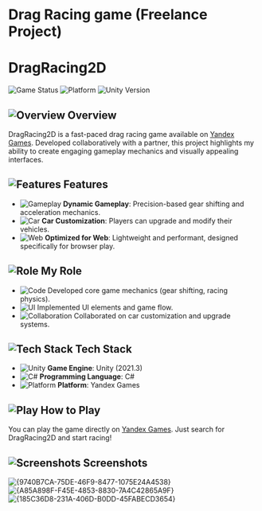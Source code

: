 # Drag Racing game (Freelance Project)
# DragRacing2D

![Game Status](https://img.shields.io/badge/status-released-brightgreen)
![Platform](https://img.shields.io/badge/platform-Yandex%20Games-blue)
![Unity Version](https://img.shields.io/badge/unity-2021.3-blue)

## ![Overview](https://img.shields.io/badge/Overview-lightblue) Overview
DragRacing2D is a fast-paced drag racing game available on [Yandex Games](https://yandex.ru/games/app/280450?debug-mode=16&draft=true&lang=ru#menu). Developed collaboratively with a partner, this project highlights my ability to create engaging gameplay mechanics and visually appealing interfaces.

## ![Features](https://img.shields.io/badge/Features-yellowgreen) Features
- ![Gameplay](https://img.shields.io/badge/Gameplay-yellow) **Dynamic Gameplay**: Precision-based gear shifting and acceleration mechanics.
- ![Car](https://img.shields.io/badge/Customization-green) **Car Customization**: Players can upgrade and modify their vehicles.
- ![Web](https://img.shields.io/badge/Web-blue) **Optimized for Web**: Lightweight and performant, designed specifically for browser play.

## ![Role](https://img.shields.io/badge/Role-orange) My Role
- ![Code](https://img.shields.io/badge/Code-orange) Developed core game mechanics (gear shifting, racing physics).
- ![UI](https://img.shields.io/badge/UI-purple) Implemented UI elements and game flow.
- ![Collaboration](https://img.shields.io/badge/Teamwork-lightblue) Collaborated on car customization and upgrade systems.

## ![Tech Stack](https://img.shields.io/badge/Tech%20Stack-green) Tech Stack
- ![Unity](https://img.shields.io/badge/Unity-blue) **Game Engine**: Unity (2021.3)
- ![C#](https://img.shields.io/badge/C%23-green) **Programming Language**: C#
- ![Platform](https://img.shields.io/badge/YandexGames-yellow) **Platform**: Yandex Games

## ![Play](https://img.shields.io/badge/How%20to%20Play-lightblue) How to Play
You can play the game directly on [Yandex Games](https://yandex.ru/games/app/280450?debug-mode=16&draft=true&lang=ru#menu). Just search for DragRacing2D and start racing!

## ![Screenshots](https://img.shields.io/badge/Screenshots-lightgrey) Screenshots
![{9740B7CA-75DE-46F9-8477-1075E24A4538}](https://github.com/user-attachments/assets/225e35e6-c04a-4ffa-9d85-dae1a300e434)
![{A85A898F-F45E-4853-8830-7A4C42865A9F}](https://github.com/user-attachments/assets/9c2a1563-8c06-475e-90e0-dac6bb81889b)
![{185C36D8-231A-406D-B0DD-45FABECD3654}](https://github.com/user-attachments/assets/b2c91061-cc10-461a-83f9-79101ec580ae)
